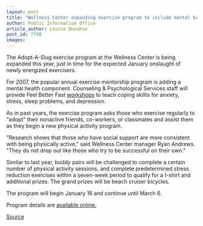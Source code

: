 ```yaml
---
layout: post
title: "Wellness Center expanding exercise program to include mental health"
author: Public Information Office
article_author: Louise Donahue
post_id: 7798
images:
---
```


<a name="content" id="content"></a>
<p>
  The Adopt-A-Slug exercise program at the Wellness Center is being expanded this year, just in time for the expected January onslaught of newly energized exercisers.
</p>
<p>
  For 2007, the popular annual exercise mentorship program is adding a mental health component. Counseling &amp; Psychological Services staff will provide Feel Better Fast <a href="http://www2.ucsc.edu/opers/wellness/Winter%20Quarter%20Counseling%20Workshops%20Flyer%202007.pdf">workshops</a> to teach coping skillls for anxiety, stress, sleep problems, and depression.
</p>
<p>
  As in past years, the exercise program asks those who exercise regularly to "adopt" their nonactive friends, co-workers, or classmates and assist them as they begin a new physical activity program.
</p>
<p>
  "Research shows that those who have social support are more consistent with being physically active," said Wellness Center manager Ryan Andrews. "They do not drop out like those who try to be successful on their own."
</p>
<p>
  Similar to last year, buddy pairs will be challenged to complete a certain number of physical activity sessions, and complete predetermined stress reduction exercises within a seven-week period to qualify for a t-shirt and additional prizes. The grand prizes will be beach cruiser bicycles.
</p>
<p>
  The program will begin January 16 and continue until March 6.
</p>
<p>
  Program details are <a href="http://opers.ucsc.edu//wellness/specialevents.html">available online.</a><br>
</p>
<p><a href="http://www1.ucsc.edu/currents/06-07/01-01/wellness.asp" title="Permalink to wellness">Source</a></p>
